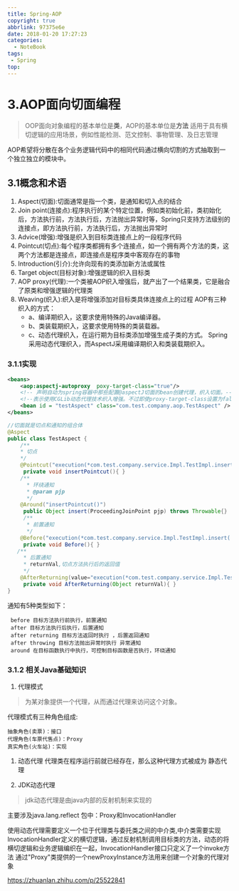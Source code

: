 ```yaml
---
title: Spring-AOP
copyright: true
abbrlink: 97375e6e
date: 2018-01-20 17:27:23
categories:
  - NoteBook
tags: 
 - Spring
top:
---
```

# 3.AOP面向切面编程
> OOP面向对象编程的基本单位是**类**，AOP的基本单位是**方法**
> 适用于具有横切逻辑的应用场景，例如性能检测、范文控制、事物管理、及日志管理

AOP希望将分散在各个业务逻辑代码中的相同代码通过横向切割的方式抽取到一个独立独立的模块中。
<!-- more -->
## 3.1概念和术语
1. Aspect(切面):切面通常是指一个类，是通知和切入点的结合
2. Join point(连接点):程序执行的某个特定位置，例如类初始化前，类初始化后，方法执行前，方法执行后，方法抛出异常时等，Spring只支持方法级别的连接点，即方法执行前，方法执行后，方法抛出异常时
3. Advice(增强):增强是织入到目标类连接点上的一段程序代码
4. Pointcut(切点):每个程序类都拥有多个连接点，如一个拥有两个方法的类，这两个方法都是连接点，即连接点是程序类中客观存在的事物
5. Introduction(引介):允许向现有的类添加新方法或属性
6. Target object(目标对象):增强逻辑的织入目标类
7. AOP proxy(代理):一个类被AOP织入增强后，就产出了一个结果类，它是融合了原类和增强逻辑的代理类
8. Weaving(织入):织入是将增强添加对目标类具体连接点上的过程
AOP有三种织入的方式：
    - a、编译期织入，这要求使用特殊的Java编译器。
    - b、类装载期织入，这要求使用特殊的类装载器。
    - c、动态代理织入，在运行期为目标类添加增强生成子类的方式。
    Spring采用动态代理织入，而AspectJ采用编译期织入和类装载期织入。
### 3.1.1实现
```xml
<beans>
    <aop:aspectj-autoproxy  poxy-target-class="true"/>
    <!-- 声明自动为spring容器中那些配置@aspectJ切面的bean创建代理，织入切面。-->
    <!--表示使用CGLib动态代理技术织入增强。不过即使proxy-target-class设置为false，如果目标类没有声明接口，则spring将自动使用CGLib动态代理。-->
    <bean id = "testAspect" class="com.test.company.aop.TestAspect" />
</beans>
```
```java
//切面就是切点和通知的组合体
@Aspect
public class TestAspect {
    /**
    * 切点
    */
    @Pointcut("execution(*com.test.company.service.Impl.TestImpl.insert(..))")//Pointcut 使用pointcut定义切点
     private void insertPointcut(){ }
    /**
      * 环绕通知
      * @param pjp
      */
    @Around("insertPointcut()")
     public Object insert(ProceedingJoinPoint pjp) throws Throwable{}
     /**
      * 前置通知
      */
    @Before("execution(*com.test.company.service.Impl.TestImpl.insert(..))")//execution(*insert(..)) 切点表达式“execution”为关键字，“*insert(..)”为操作参数
     private void Before(){ }
   /**
     * 后置通知
     * returnVal,切点方法执行后的返回值
     */    
    @AfterReturning(value="execution(*com.test.company.service.Impl.TestImpl.insert(..))",returning = "returnVal")
     private void AfterReturning(Object returnVal){ }        
}
```
通知有5种类型如下：

     before 目标方法执行前执行，前置通知
     after 目标方法执行后执行，后置通知
     after returning 目标方法返回时执行 ，后置返回通知
     after throwing 目标方法抛出异常时执行 异常通知
     around 在目标函数执行中执行，可控制目标函数是否执行，环绕通知

### 3.1.2 相关Java基础知识
1. 代理模式
> 为某对象提供一个代理，从而通过代理来访问这个对象。

代理模式有三种角色组成:

    抽象角色(卖票)：接口
    代理角色(车票代售点)：Proxy
    真实角色(火车站)：实现

1. 动态代理
 代理类在程序运行前就已经存在，那么这种代理方式被成为 静态代理
 
 
  
2. JDK动态代理 
> jdk动态代理是由java内部的反射机制来实现的

主要涉及java.lang.reflect 包中：Proxy和InvocationHandler

使用动态代理需要定义一个位于代理类与委托类之间的中介类,中介类需要实现InvocationHandler定义的横切逻辑，通过反射机制调用目标类的方法，动态的将横切逻辑和业务逻辑编织在一起，InvocationHandler接口只定义了一个invoke方法
通过"Proxy"类提供的一个newProxyInstance方法用来创建一个对象的代理对象

https://zhuanlan.zhihu.com/p/25522841










